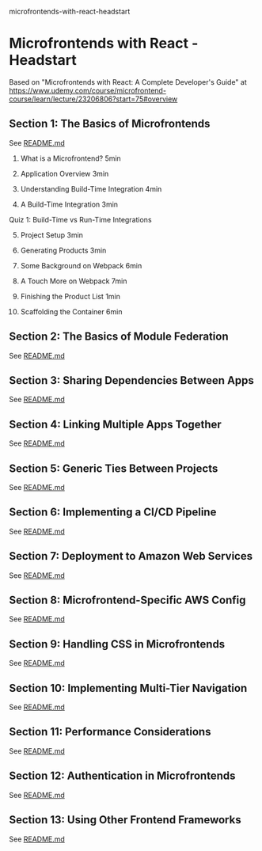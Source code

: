 microfrontends-with-react-headstart
# Microfrontends with React - Headstart

Based on "Microfrontends with React: A Complete Developer's Guide" at https://www.udemy.com/course/microfrontend-course/learn/lecture/23206806?start=75#overview

## Section 1: The Basics of Microfrontends

See [README.md](./1000/README.md)

1. What is a Microfrontend?
5min

2. Application Overview
3min

3. Understanding Build-Time Integration
4min

4. A Build-Time Integration
3min

Quiz 1: Build-Time vs Run-Time
Integrations

5. Project Setup
3min

6. Generating Products
3min

7. Some Background on Webpack
6min

8. A Touch More on Webpack
7min

9. Finishing the Product List
1min

10. Scaffolding the Container
6min

## Section 2: The Basics of Module Federation

See [README.md](./1100/README.md)

## Section 3: Sharing Dependencies Between Apps

See [README.md](./1200/README.md)

## Section 4: Linking Multiple Apps Together

See [README.md](./1300/README.md)

## Section 5: Generic Ties Between Projects

See [README.md](./1400/README.md)

## Section 6: Implementing a CI/CD Pipeline

See [README.md](./1500/README.md)

## Section 7: Deployment to Amazon Web Services

See [README.md](./1600/README.md)

## Section 8: Microfrontend-Specific AWS Config

See [README.md](./1700/README.md)

## Section 9: Handling CSS in Microfrontends

See [README.md](./1800/README.md)

## Section 10: Implementing Multi-Tier Navigation

See [README.md](./1900/README.md)

## Section 11: Performance Considerations

See [README.md](./2000/README.md)

## Section 12: Authentication in Microfrontends

See [README.md](./2100/README.md)

## Section 13: Using Other Frontend Frameworks

See [README.md](./2200/README.md)
